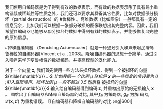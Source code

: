 我们使用自编码器是为了得到有效的数据表示，而有效的数据表示除了具有最小重构错误或稀疏性等性质之外，我们还可以要求其具备其它性质，比如对数据部分损坏（partial destruction）的 #鲁棒性 。高维数据（比如图像）一般都具有一定的信息冗余，比如我们可以根据一张部分破损的图像联想出其完整内容。因此，我们希望自编码器也能够从部分损坏的数据中得到有效的数据表示，并能够恢复出完整的原始信息。

#降噪自编码器 （Denoising Autoencoder）就是一种通过引入噪声来增加编码鲁棒性的自编码器[Vincent et al., 2008]。降噪自编码器的思想十分简单，通过引入噪声来学习更鲁棒性的数据编码，并提高模型的泛化能力。

对于一个向量 ${\mathbf{x}}$, 我们首先使用一些方法来损坏数据，得到一个被损坏的向量 ${\tilde{\mathbf{x}} 。}$ 
*比如根据一 个比例 ${\mu}$ 随机将 ${\mathbf{x}}$ 的一些维度的值设置为 0 ;引入高斯噪声。损坏比例 µ 一般不超过 0.5*
然后将 被损坏的向量 ${\tilde{\mathbf{x}}}$ 输入给自编码器得到编码 ${\mathbf{z}}$, 并重构出原始的无损输入 ${\mathbf{x}}$ 。 图给出了自编码器和降噪自编码器的对比, 其中 ${f_{\theta}}$ 为编码器, ${g_{\theta{\prime}}}$ 为解 码器, ${\mathcal{L}\left(\mathbf{x}, \mathbf{x}{\prime}\right)}$ 为重构错误。
![[自编码器和降噪自编码器的对比.png|600]]